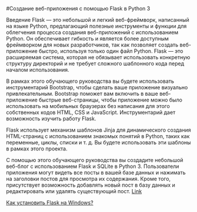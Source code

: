 #Создание веб-приложения с помощью Flask в Python 3

Введение
Flask — это небольшой и легкий веб-фреймворк, написанный на языке Python, предлагающий полезные инструменты и функции для облегчения процесса создания веб-приложений с использованием Python. Он обеспечивает гибкость и является более доступным фреймворком для новых разработчиков, так как позволяет создать веб-приложение быстро, используя только один файл Python. Flask — это расширяемая система, которая не обязывает использовать конкретную структуру директорий и не требует сложного шаблонного кода перед началом использования.

В рамках этого обучающего руководства вы будете использовать инструментарий Bootstrap, чтобы сделать ваше приложение визуально привлекательным. Bootstrap поможет вам включить в ваше веб-приложение быстрые веб-страницы, чтобы приложение можно было использовать на мобильных браузерах без написания для этого собственных кодов HTML, CSS и JavaScript. Инструментарий дает возможность изучить работу Flask.

Flask использует механизм шаблонов Jinja для динамического создания HTML-страниц с использованием знакомых понятий в Python, таких как переменные, циклы, списки и т. д. Вы будете использовать эти шаблоны в рамках этого проекта.

С помощью этого обучающего руководства вы создадите небольшой веб-блог с использованием Flask и SQLite в Python 3. Пользователи приложения могут видеть все посты в вашей базе данных и нажимать на заголовки постов для просмотра их содержания. Кроме того, присутствует возможность добавлять новый пост в базу данных и редактировать или удалять существующий пост.
[Link](https://www.digitalocean.com/community/tutorials/how-to-make-a-web-application-using-flask-in-python-3-ru)



[Как установить Flask на Windows?](https://coderoad.ru/17917254/%D0%9A%D0%B0%D0%BA-%D1%83%D1%81%D1%82%D0%B0%D0%BD%D0%BE%D0%B2%D0%B8%D1%82%D1%8C-Flask-%D0%BD%D0%B0-Windows)